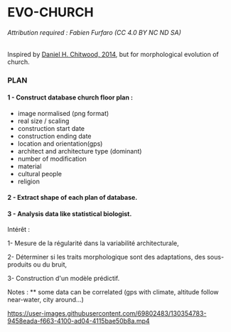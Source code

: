 # EVO-CHURCH

###### Attribution required : Fabien Furfaro (CC 4.0 BY NC ND SA)

Inspired by [Daniel H. Chitwood, 2014](https://doi.org/10.1371/journal.pone.0109229), but for morphological evolution of church.

### PLAN

#### 1 - Construct database church floor plan :

* image normalised (png format)
* real size / scaling
* construction start date
* construction ending date
* location and orientation(gps)
* architect and architecture type (dominant)
* number of modification
* material
* cultural people
* religion

#### 2 - Extract shape of each plan of database.

#### 3 - Analysis data like statistical biologist.

Intérêt : 

1- Mesure de la régularité dans la variabilité architecturale,

2- Déterminer si les traits morphologique sont des adaptations, des sous-produits ou du bruit,

3- Construction d'un modèle prédictif.

Notes :
** some data can be correlated (gps with climate, altitude follow near-water, city around...)


https://user-images.githubusercontent.com/69802483/130354783-9458eada-f663-4100-ad04-4115bae50b8a.mp4




